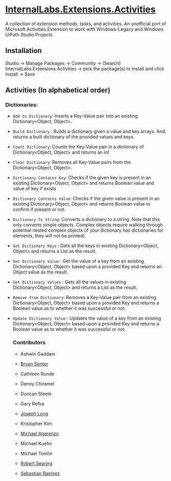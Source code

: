 # [InternalLabs.Extensions.Activities](https://marketplace.uipath.com/listings/extensions)

A collection of extension methods, tasks, and activities. An unofficial port of Microsoft.Activities.Extension to work with Windows-Legacy and Windows UiPath Studio Projects

## Installation

Studio -> Manage Packages -> Community -> (Search) InternalLabs.Extensions.Activities -> pick the package(s) to install and click Install -> Save

## Activities (In alphabetical order)

### Dictionaries:
* `Add to Dictionary`: Inserts a Key-Value pair into an existing Dictionary<Object, Object>.

* `Build Dictionary` : Builds a dictionary given a value and key arrays. And returns a built dictionary of the provided values and keys. 

* `Count Dictionary`: Counts the Key-Value pair in a dictionary of Dictionary<Object, Object> and returns an int

* `Clear Dictionary`: Removes all Key-Value pairs from the Dictionary<Object, Object>.

* `Dictionary Contains Key`: Checks if the given key is present in an existing Dictionary<Object, Object> and returns Boolean value and value of key if exists

* `Dictionary Contains Value`: Checks if the given value is present in an existing Dictionary<Object, Object> and returns Boolean value to confirm if present or not.

* `Dictionary To String`: Converts a dictionary to a string. Note that this only converts simple objects. Complex objects require walking through potential nested complex objects (if your dictionary has dictionaries for elements, they will not be printed).

* `Get Dictionary Keys` : Gets all the keys in existing Dictionary<Object, Object> and returns a List<Object> as the result.

* `Get Dictionary Value` : Get the value of a key from an existing Dictionary<Object, Object> based upon a provided Key and returns an Object value as the result.

* `Get Dictionary Values` : Gets all the values in existing Dictionary<Object, Object> and returns a List<Object> as the result.

* `Remove from Dictionary`: Removes a Key-Value pair from an existing Dictionary<Object, Object> based upon a provided Key and returns a Boolean value as to whether it was successful or not.

* `Update Dictionary Value` : Updates the value of a key from an existing Dictionary<Object, Object> based upon a provided Key and returns a Boolean value as to whether it was successful or not.

### Contributors

* Ashwin Gaddam

* [Bryan Senter](https://www.linkedin.com/in/bryansenter/)

* Cathleen Runde

* Denny Chiramel

* Duncan Steele

* Gary Refka

* [Joseph Long](https://www.linkedin.com/in/joseph-m-long/)

* Kristopher Kim

* [Michael Agarenzo](https://www.linkedin.com/in/magarenzo/)

* Michael Kuehn

* Michael Tomlin

* [Robert Searing](https://www.linkedin.com/in/robert-searing/)

* [Sebastian Ramirez](https://www.linkedin.com/in/jsramirez/)
